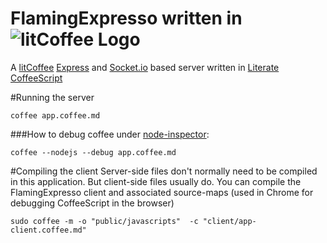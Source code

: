 FlamingExpresso written in ![litCoffee Logo](https://raw.github.com/scanton/flaming-expresso/master/public/images/litCoffee-icon-horiz.png)
===============

A [litCoffee](http://litcoffee.org/) [Express](http://expressjs.com/) and [Socket.io](http://socket.io) based server
written in [Literate CoffeeScript](http://coffeescript.org/)

#Running the server
	
	coffee app.coffee.md

###How to debug coffee under [node-inspector](https://github.com/node-inspector/node-inspector):

	coffee --nodejs --debug app.coffee.md

#Compiling the client
Server-side files don't normally need to be compiled in this application.  But client-side files usually do.  You can compile the FlamingExpresso client and associated source-maps (used in Chrome for debugging CoffeeScript in the browser)

	sudo coffee -m -o "public/javascripts"  -c "client/app-client.coffee.md"


